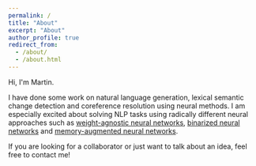 ```yaml
---
permalink: /
title: "About"
excerpt: "About"
author_profile: true
redirect_from: 
  - /about/
  - /about.html
---
```


Hi, I'm Martin.  

I have done some work on natural language generation, lexical semantic change detection and coreference resolution using neural methods. I am especially excited about solving NLP tasks using radically different neural approaches such as [weight-agnostic neural networks](https://arxiv.org/abs/1906.04358), [binarized neural networks](https://arxiv.org/abs/1602.02830) and [memory-augmented neural networks](https://arxiv.org/abs/1410.3916).  

If you are looking for a collaborator or just want to talk about an idea, feel free to contact me!
